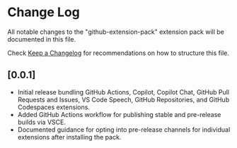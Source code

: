 # Change Log

All notable changes to the "github-extension-pack" extension pack will be documented in this file.

Check [Keep a Changelog](http://keepachangelog.com/) for recommendations on how to structure this file.

## [0.0.1]

- Initial release bundling GitHub Actions, Copilot, Copilot Chat, GitHub Pull Requests and Issues, VS Code Speech, GitHub Repositories, and GitHub Codespaces extensions.
- Added GitHub Actions workflow for publishing stable and pre-release builds via VSCE.
- Documented guidance for opting into pre-release channels for individual extensions after installing the pack.
